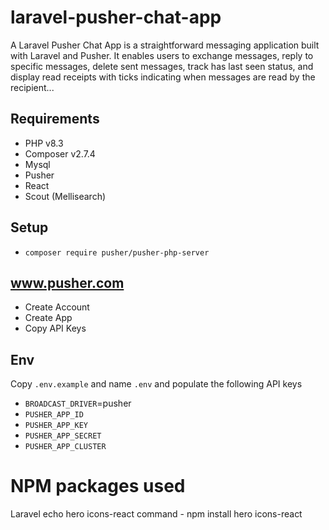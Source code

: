 # laravel-pusher-chat-app
A Laravel Pusher Chat App is a straightforward messaging application built with Laravel and Pusher. It enables users to exchange messages, reply to specific messages, delete sent messages,  track has last seen status, and display read receipts with ticks indicating when messages are read by the recipient...


## Requirements

- PHP v8.3
- Composer v2.7.4
- Mysql
- Pusher
- React
- Scout (Mellisearch)

## Setup

- `composer require pusher/pusher-php-server`


## www.pusher.com

- Create Account
- Create App
- Copy API Keys

## Env

Copy `.env.example` and name `.env` and populate the following API keys

- `BROADCAST_DRIVER`=pusher
- `PUSHER_APP_ID`
- `PUSHER_APP_KEY`
- `PUSHER_APP_SECRET`
- `PUSHER_APP_CLUSTER`

# NPM packages used
 Laravel echo
 hero icons-react command - npm install hero icons-react
